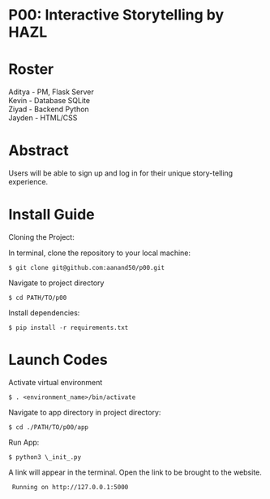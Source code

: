 # P00: Interactive Storytelling by HAZL
<h1>Roster</h1>
Aditya - PM, Flask Server <br>
Kevin - Database SQLite <br>
Ziyad - Backend Python <br>
Jayden - HTML/CSS <br>

<h1>Abstract</h1>
Users will be able to sign up and log in for their unique story-telling experience. 

<h1>Install Guide</h1>

Cloning the Project:

In terminal, clone the repository to your local machine:

 ```$ git clone git@github.com:aanand50/p00.git```
 
Navigate to project directory

 ```$ cd PATH/TO/p00```
 
Install dependencies:

 ```$ pip install -r requirements.txt```
 
<h1>Launch Codes</h1>

Activate virtual environment

```$ . <environment_name>/bin/activate```

Navigate to app directory in project directory:

 ```$ cd ./PATH/TO/p00/app```
 
Run App:

 ```$ python3 \_init_.py```
 
A link will appear in the terminal. Open the link to be brought to the website.

 ``` Running on http://127.0.0.1:5000```
